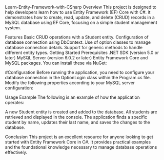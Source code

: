 Learn-Entity-Framework-with-CSharp
Overview
This project is designed to help developers learn how to use Entity Framework (EF) Core with C#. It demonstrates how to create, read, update, and delete (CRUD) records in a MySQL database using EF Core, focusing on a simple student management system.

Features
Basic CRUD operations with a Student entity.
Configuration of database connection using DbContext.
Use of option classes to manage database connection details.
Support for generic methods to handle different entity types.
Getting Started
Prerequisites
.NET SDK (version 5.0 or later)
MySQL Server (version 6.0.2 or later)
Entity Framework Core and MySQL packages. You can install these via NuGet:

#Configuration
Before running the application, you need to configure your database connection in the OptionLogin class within the Program.cs file. Modify the following properties according to your MySQL server configuration:

Usage Example
The following is an example of how the application operates:

A new Student entity is created and added to the database.
All students are retrieved and displayed in the console.
The application finds a specific student by name, updates their last name, and saves the changes to the database.

Conclusion
This project is an excellent resource for anyone looking to get started with Entity Framework Core in C#. It provides practical examples and the foundational knowledge necessary to manage database operations effectively.
